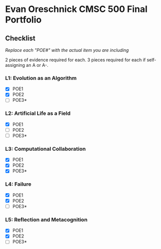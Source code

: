 
# Evan Oreschnick CMSC 500 Final Portfolio

## Checklist

_Replace each "POE#" with the actual item you are including_

2 pieces of evidence required for each. 3 pieces required for each if self-assigning an A or A-. 

### L1: Evolution as an Algorithm
- [x] POE1
- [x] POE2
- [ ] POE3*

### L2: Artificial Life as a Field

- [x] POE1
- [ ] POE2
- [ ] POE3*

### L3: Computational Collaboration

- [x] POE1
- [x] POE2
- [x] POE3*

### L4: Failure

- [x] POE1
- [x] POE2
- [ ] POE3*

### L5: Reflection and Metacognition

- [x] POE1
- [x] POE2
- [ ] POE3*
